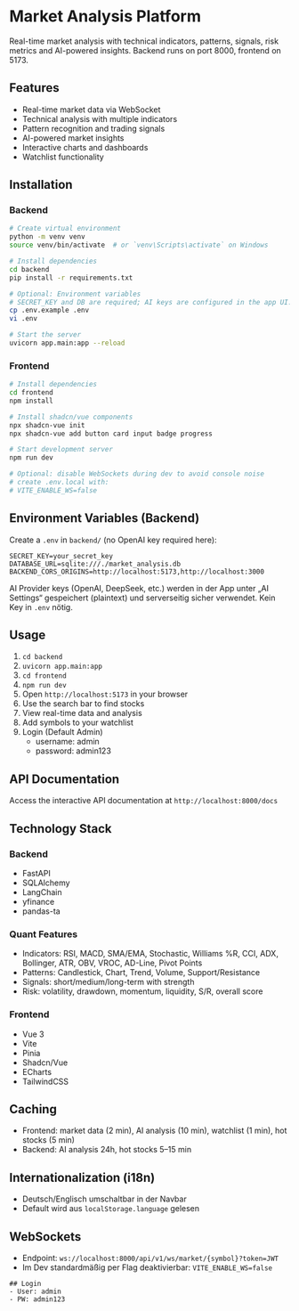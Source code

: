 # Market Analysis Platform

Real-time market analysis with technical indicators, patterns, signals, risk metrics and AI-powered insights. Backend runs on port 8000, frontend on 5173.

## Features

- Real-time market data via WebSocket
- Technical analysis with multiple indicators
- Pattern recognition and trading signals
- AI-powered market insights
- Interactive charts and dashboards
- Watchlist functionality

## Installation

### Backend

```bash
# Create virtual environment
python -m venv venv
source venv/bin/activate  # or `venv\Scripts\activate` on Windows

# Install dependencies
cd backend
pip install -r requirements.txt

# Optional: Environment variables
# SECRET_KEY and DB are required; AI keys are configured in the app UI.
cp .env.example .env
vi .env

# Start the server
uvicorn app.main:app --reload
```

### Frontend

```bash
# Install dependencies
cd frontend
npm install

# Install shadcn/vue components
npx shadcn-vue init
npx shadcn-vue add button card input badge progress

# Start development server
npm run dev

# Optional: disable WebSockets during dev to avoid console noise
# create .env.local with:
# VITE_ENABLE_WS=false
```

## Environment Variables (Backend)

Create a `.env` in `backend/` (no OpenAI key required here):

```env
SECRET_KEY=your_secret_key
DATABASE_URL=sqlite:///./market_analysis.db
BACKEND_CORS_ORIGINS=http://localhost:5173,http://localhost:3000
```

AI Provider keys (OpenAI, DeepSeek, etc.) werden in der App unter „AI Settings“ gespeichert (plaintext) und serverseitig sicher verwendet. Kein Key in `.env` nötig.

## Usage

1. ```cd backend```
2. ```uvicorn app.main:app```
3. ```cd frontend```
4. ```npm run dev```
5. Open `http://localhost:5173` in your browser
6. Use the search bar to find stocks
7. View real-time data and analysis
8. Add symbols to your watchlist
9. Login (Default Admin)
   - username: admin
   - password: admin123

## API Documentation

Access the interactive API documentation at `http://localhost:8000/docs`

## Technology Stack

### Backend
- FastAPI
- SQLAlchemy
- LangChain
- yfinance
- pandas-ta

### Quant Features
- Indicators: RSI, MACD, SMA/EMA, Stochastic, Williams %R, CCI, ADX, Bollinger, ATR, OBV, VROC, AD-Line, Pivot Points
- Patterns: Candlestick, Chart, Trend, Volume, Support/Resistance
- Signals: short/medium/long-term with strength
- Risk: volatility, drawdown, momentum, liquidity, S/R, overall score

### Frontend
- Vue 3
- Vite
- Pinia
- Shadcn/Vue
- ECharts
- TailwindCSS

## Caching
- Frontend: market data (2 min), AI analysis (10 min), watchlist (1 min), hot stocks (5 min)
- Backend: AI analysis 24h, hot stocks 5–15 min

## Internationalization (i18n)
- Deutsch/Englisch umschaltbar in der Navbar
- Default wird aus `localStorage.language` gelesen

## WebSockets
- Endpoint: `ws://localhost:8000/api/v1/ws/market/{symbol}?token=JWT`
- Im Dev standardmäßig per Flag deaktivierbar: `VITE_ENABLE_WS=false`

```
## Login
- User: admin
- PW: admin123
```
